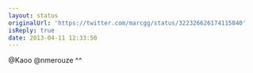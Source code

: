 ```yaml
---
layout: status
originalUrl: 'https://twitter.com/marcgg/status/322326626174115840'
isReply: true
date: 2013-04-11 12:33:50
---
```


@Kaoo @nmerouze ^^
